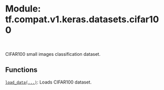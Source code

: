 <div itemscope itemtype="http://developers.google.com/ReferenceObject">
<meta itemprop="name" content="tf.compat.v1.keras.datasets.cifar100" />
<meta itemprop="path" content="Stable" />
</div>

# Module: tf.compat.v1.keras.datasets.cifar100


<table class="tfo-notebook-buttons tfo-api" align="left">
</table>



CIFAR100 small images classification dataset.



## Functions

[`load_data(...)`](../../../../../tf/keras/datasets/cifar100/load_data.md): Loads CIFAR100 dataset.



